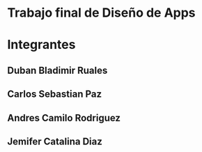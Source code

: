 # Trabajo final de Diseño de Apps

# Integrantes
## Duban Bladimir Ruales
## Carlos Sebastian Paz
## Andres Camilo Rodriguez
## Jemifer Catalina Diaz
